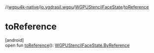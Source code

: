 //[wgpu4k-native](../../../index.md)/[io.ygdrasil.wgpu](../index.md)/[WGPUStencilFaceState](index.md)/[toReference](to-reference.md)

# toReference

[android]\
open fun [toReference](to-reference.md)(): [WGPUStencilFaceState.ByReference](../../io.ygdrasil.wgpu.android/-w-g-p-u-stencil-face-state/-by-reference/index.md)